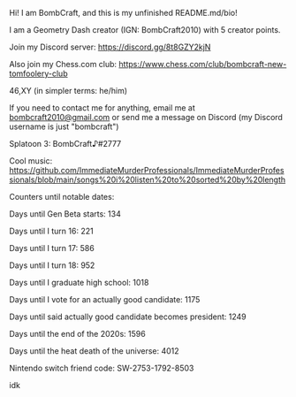 Hi! I am BombCraft, and this is my unfinished README.md/bio!

I am a Geometry Dash creator (IGN: BombCraft2010) with 5 creator points.

Join my Discord server: https://discord.gg/8t8GZY2kjN

Also join my Chess.com club: https://www.chess.com/club/bombcraft-new-tomfoolery-club

46,XY (in simpler terms: he/him)

If you need to contact me for anything, email me at bombcraft2010@gmail.com or send me a message on Discord (my Discord username is just "bombcraft")

Splatoon 3: BombCraft♪#2777

Cool music: https://github.com/ImmediateMurderProfessionals/ImmediateMurderProfessionals/blob/main/songs%20i%20listen%20to%20sorted%20by%20length

Counters until notable dates:

Days until Gen Beta starts: 134

Days until I turn 16: 221

Days until I turn 17: 586

Days until I turn 18: 952

Days until I graduate high school: 1018

Days until I vote for an actually good candidate: 1175

Days until said actually good candidate becomes president: 1249

Days until the end of the 2020s: 1596

Days until the heat death of the universe: 4012


Nintendo switch friend code: SW-2753-1792-8503

idk
